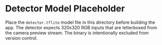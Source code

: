 # Detector Model Placeholder

Place the `detector.tflite` model file in this directory before building the
app. The detector expects 320x320 RGB inputs that are letterboxed from the
camera preview stream. The binary is intentionally excluded from version
control.
